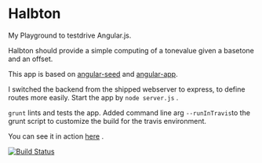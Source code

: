 # Halbton
My Playground to testdrive Angular.js.

Halbton should provide a simple computing of a tonevalue given a basetone and an offset.

This app is based on [angular-seed](https://github.com/angular/angular-seed/) and [angular-app](https://github.com/angular-app/angular-app/). 

I switched the backend from the shipped webserver to express, to define routes more easily.
Start the app by `node server.js`  .

`grunt` lints and tests the app.
Added command line arg `--runInTravis`to the grunt script to customize the build for the travis environment.

You can see it in action [here](http://halbton.herokuapp.com) .

[![Build Status](https://travis-ci.org/holgergp/halbton.png)](https://travis-ci.org/holgergp/halbton)



